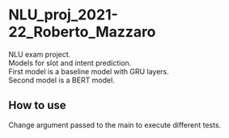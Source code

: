 # NLU_proj_2021-22_Roberto_Mazzaro

NLU exam project.\
Models for slot and intent prediction.\
First model is a baseline model with GRU layers.\
Second model is a BERT model.

## How to use
Change argument passed to the main to execute different tests.